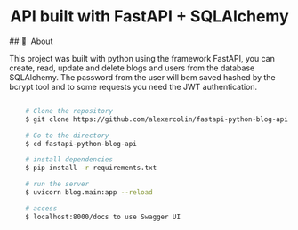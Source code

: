 
<h1 align="center">
    API built with FastAPI + SQLAlchemy
</h1>
## 🔖&nbsp; About

This project was built with python using the framework FastAPI, you can create, read, update and delete blogs and users from the database SQLAlchemy. The password from the user will bem saved hashed by the bcrypt tool and to some requests you need the JWT authentication.

```bash

    # Clone the repository
    $ git clone https://github.com/alexercolin/fastapi-python-blog-api

    # Go to the directory
    $ cd fastapi-python-blog-api

    # install dependencies
    $ pip install -r requirements.txt

    # run the server
    $ uvicorn blog.main:app --reload

    # access 
    $ localhost:8000/docs to use Swagger UI
```


